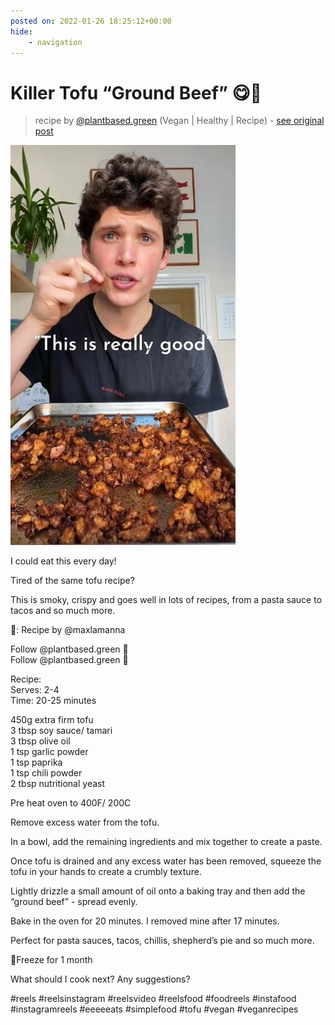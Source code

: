 ```yaml
---
posted on: 2022-01-26 18:25:12+00:00
hide:
    - navigation
---
```


# Killer Tofu “Ground Beef” 😋🤤 

> recipe by [@plantbased.green](https://www.instagram.com/plantbased.green/) 
(Vegan | Healthy | Recipe) - [see original post](https://instagram.com/p/CZNAODtow2D)

![](../img/plantbased.green_26-01-2022_1801.png)

I could eat this every day!  
  
Tired of the same tofu recipe?  
  
This is smoky, crispy and goes well in lots of recipes, from a pasta sauce to tacos and so much more.   
  
📸: Recipe by @maxlamanna  
  
Follow @plantbased.green 🙌  
Follow @plantbased.green 🙌  
  
Recipe:  
Serves: 2-4  
Time: 20-25 minutes  
  
450g extra firm tofu  
3 tbsp soy sauce/ tamari   
3 tbsp olive oil  
1 tsp garlic powder  
1 tsp paprika   
1 tsp chili powder  
2 tbsp nutritional yeast  
  
Pre heat oven to 400F/ 200C  
  
Remove excess water from the tofu.  
  
In a bowl, add the remaining ingredients and mix together to create a paste.   
  
Once tofu is drained and any excess water has been removed, squeeze the tofu in your hands to create a crumbly texture.   
  
Lightly drizzle a small amount of oil onto a baking tray and then add the “ground beef” - spread evenly.   
  
Bake in the oven for 20 minutes. I removed mine after 17 minutes.   
  
Perfect for pasta sauces, tacos, chillis, shepherd’s pie and so much more.   
  
🥶Freeze for 1 month  
  
What should I cook next? Any suggestions?  
  
\#reels \#reelsinstagram \#reelsvideo \#reelsfood \#foodreels \#instafood \#instagramreels \#eeeeeats \#simplefood \#tofu \#vegan \#veganrecipes   